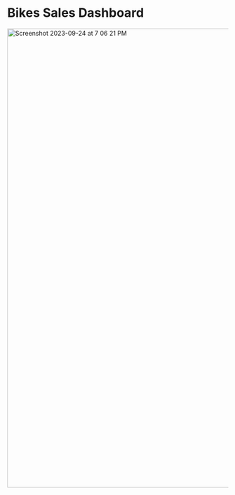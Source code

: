 # Bikes Sales Dashboard


<img width="1049" alt="Screenshot 2023-09-24 at 7 06 21 PM" src="https://github.com/Nithin2209/CarSaleDashboard/assets/83778315/46b85078-0856-47cf-abbe-8748b84a41ce">
